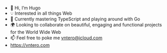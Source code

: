 - 👋 Hi, I’m Hugo
- 💡 Interested in all things Web
- 💎 Currently mastering TypeScript and playing around with Go
- 🌍 Looking to collaborate on beautiful, engaging and functional projects for the World Wide Web
- 📫 Feel free to poke me vntero@icloud.com
- https://vntero.com

<!---
![Top Langs](https://github-readme-stats.vercel.app/api/top-langs/?username=vntero&layout=compact)
--->

<!---
vntero/vntero is a ✨ special ✨ repository because its `README.md` (this file) appears on your GitHub profile.
You can click the Preview link to take a look at your changes.
--->
